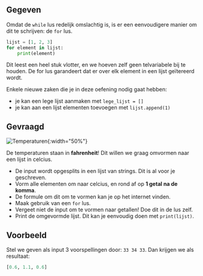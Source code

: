 ## Gegeven

Omdat de `while` lus redelijk omslachtig is, is er een eenvoudigere manier om dit te schrijven: de `for` lus.

```python
lijst = [1, 2, 3]
for element in lijst:
    print(element)
```

Dit leest een heel stuk vlotter, en we hoeven zelf geen telvariabele bij te houden. De for lus garandeert dat er over elk element in een lijst geïtereerd wordt.

Enkele nieuwe zaken die je in deze oefening nodig gaat hebben:

- je kan een lege lijst aanmaken met `lege_lijst = []`
- je kan aan een lijst elementen toevoegen met `lijst.append(1)`

## Gevraagd

![Temperaturen](image.png){:width="50%"}

De temperaturen staan in **fahrenheit**! Dit willen we graag omvormen naar een lijst in celcius.

- De input wordt opgesplits in een lijst van strings. Dit is al voor je geschreven.
- Vorm alle elementen om naar celcius, en rond af op **1 getal na de komma**.
- De formule om dit om te vormen kan je op het internet vinden.
- Maak gebruik van een `for` lus.
- Vergeet niet de input om te vormen naar getallen! Doe dit in de lus zelf.
- Print de omgevormde lijst. Dit kan je eenvoudig doen met `print(lijst)`.

 ## Voorbeeld

Stel we geven als input 3 voorspellingen door: `33 34 33`. Dan krijgen we als resultaat:
```python
[0.6, 1.1, 0.6]
```